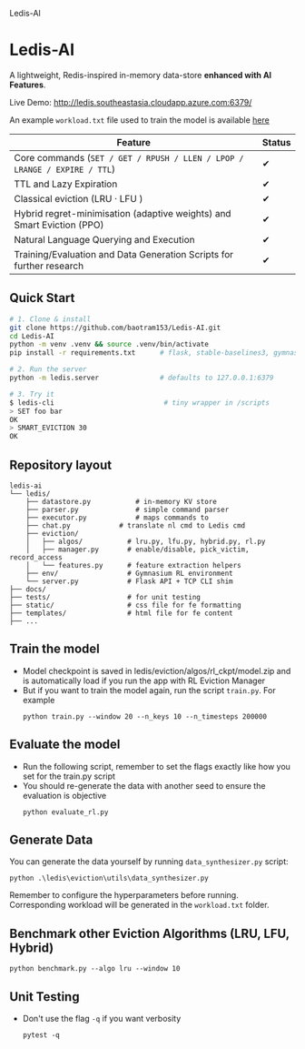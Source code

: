 Ledis-AI

# Ledis-AI

A lightweight, Redis-inspired in-memory data-store **enhanced with
AI Features**.

Live Demo: http://ledis.southeastasia.cloudapp.azure.com:6379/

An example `workload.txt` file used to train the model is available [here](https://drive.google.com/drive/u/0/folders/1--yJ20Ys6xDgH_6Q-95Et_3kVNrHQpRh)

| Feature | Status |
|---------|--------|
| Core commands (`SET / GET / RPUSH / LLEN / LPOP / LRANGE / EXPIRE / TTL`) | ✔ |
| TTL and Lazy Expiration | ✔ |
| Classical eviction (LRU · LFU ) | ✔ |
| Hybrid regret-minimisation (adaptive weights) and Smart Eviction (PPO) | ✔ |
| Natural Language Querying and Execution | ✔ |
| Training/Evaluation and Data Generation Scripts for further research | ✔ |

## Quick Start

```bash
# 1. Clone & install
git clone https://github.com/baotram153/Ledis-AI.git
cd Ledis-AI
python -m venv .venv && source .venv/bin/activate
pip install -r requirements.txt      # flask, stable-baselines3, gymnasium …

# 2. Run the server
python -m ledis.server               # defaults to 127.0.0.1:6379

# 3. Try it
$ ledis-cli                           # tiny wrapper in /scripts
> SET foo bar
OK
> SMART_EVICTION 30
OK
```

## Repository layout
```
ledis-ai
└── ledis/
    ├── datastore.py           # in-memory KV store
    ├── parser.py              # simple command parser
    ├── executor.py            # maps commands to
    ├── chat.py            # translate nl cmd to Ledis cmd
    ├── eviction/
    │   ├── algos/           # lru.py, lfu.py, hybrid.py, rl.py
    │   ├── manager.py       # enable/disable, pick_victim, record_access
    │   └── features.py      # feature extraction helpers
    ├── env/                 # Gymnasium RL environment
    └── server.py            # Flask API + TCP CLI shim
├── docs/
├── tests/                   # for unit testing
├── static/                  # css file for fe formatting
├── templates/               # html file for fe content
├── ...
```

## Train the model
- Model checkpoint is saved in ledis/eviction/algos/rl_ckpt/model.zip and is automatically load if you run the app with RL Eviction Manager
- But if you want to train the model again, run the script `train.py`. For example
    ```
    python train.py --window 20 --n_keys 10 --n_timesteps 200000
    ```

## Evaluate the model
- Run the following script, remember to set the flags exactly like how you set for the train.py script
- You should re-generate the data with another seed to ensure the evaluation is objective
    ```
    python evaluate_rl.py
    ```
    
## Generate Data
You can generate the data yourself by running `data_synthesizer.py` script:
```
python .\ledis\eviction\utils\data_synthesizer.py
```
Remember to configure the hyperparameters before running. Corresponding workload will be generated in the `workload.txt` folder.

## Benchmark other Eviction Algorithms (LRU, LFU, Hybrid)
```
python benchmark.py --algo lru --window 10 
```

## Unit Testing
- Don't use the flag `-q` if you want verbosity
    ```
    pytest -q
    ```